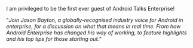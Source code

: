 I am privileged to be the first ever guest of Android Talks Enterprise! 

"_Join Jason Bayton, a globally-recognised industry voice for Android in enterprise, for a discussion on what that means in real time. From how Android Enterprise has changed his way of working, to feature highlights and his top tips for those starting out._"